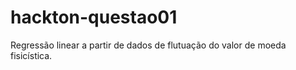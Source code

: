 # hackton-questao01
Regressão linear a partir de dados de flutuação do valor de moeda fisicística. 
